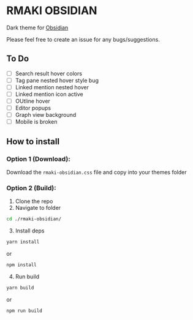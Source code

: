 # RMAKI OBSIDIAN

Dark theme for [Obsidian](https://obsidian.md/)

Please feel free to create an issue for any bugs/suggestions.

## To Do

- [ ] Search result hover colors
- [ ] Tag pane nested hover style bug
- [ ] Linked mention nested hover
- [ ] Linked mention icon active
- [ ] OUtline hover
- [ ] Editor popups
- [ ] Graph view background
- [ ] Mobile is broken

## How to install

### Option 1 (Download):

Download the `rmaki-obsidian.css` file and copy into your themes folder

### Option 2 (Build):

1. Clone the repo
2. Navigate to folder

```bash
cd ./rmaki-obsidian/
```

3. Install deps

```bash
yarn install
```

or

```bash
npm install
```

4. Run build

```bash
yarn build
```

or

```bash
npm run build
```
